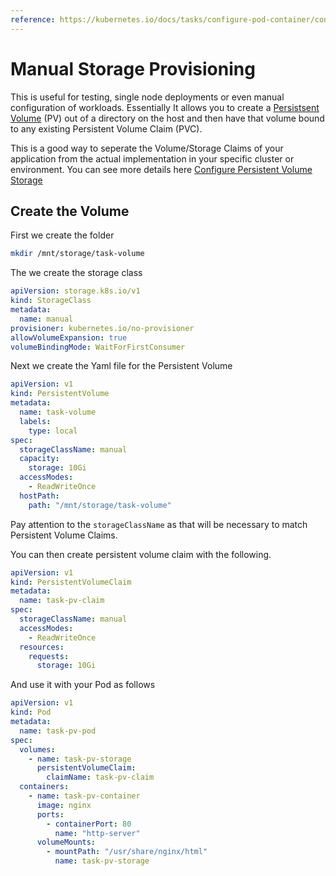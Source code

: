```yaml
---
reference: https://kubernetes.io/docs/tasks/configure-pod-container/configure-persistent-volume-storage/
---
```


# Manual Storage Provisioning

This is useful for testing, single node deployments or even manual configuration of workloads. Essentially It allows you to create a [Persistsent Volume](https://kubernetes.io/docs/concepts/storage/persistent-volumes/) (PV) out of a directory on the host and then have that volume bound to any existing Persistent Volume Claim (PVC).

This is a good way to seperate the Volume/Storage Claims of your application from the actual implementation in your specific cluster or environment. You can see more details here [Configure Persistent Volume Storage](https://kubernetes.io/docs/tasks/configure-pod-container/configure-persistent-volume-storage/)

## Create the Volume
First we create the folder

```bash
mkdir /mnt/storage/task-volume
```

The we create the storage class

```yaml
apiVersion: storage.k8s.io/v1
kind: StorageClass
metadata:
  name: manual
provisioner: kubernetes.io/no-provisioner
allowVolumeExpansion: true
volumeBindingMode: WaitForFirstConsumer
```

Next we create the Yaml file for the Persistent Volume

```yaml
apiVersion: v1
kind: PersistentVolume
metadata:
  name: task-volume
  labels:
    type: local
spec:
  storageClassName: manual
  capacity:
    storage: 10Gi
  accessModes:
    - ReadWriteOnce
  hostPath:
    path: "/mnt/storage/task-volume"
```

Pay attention to the `storageClassName` as that will be necessary to match Persistent Volume Claims.


You can then create persistent volume claim with the following.

```yaml
apiVersion: v1
kind: PersistentVolumeClaim
metadata:
  name: task-pv-claim
spec:
  storageClassName: manual
  accessModes:
    - ReadWriteOnce
  resources:
    requests:
      storage: 10Gi
```

And use it with your Pod as follows

```yaml
apiVersion: v1
kind: Pod
metadata:
  name: task-pv-pod
spec:
  volumes:
    - name: task-pv-storage
      persistentVolumeClaim:
        claimName: task-pv-claim
  containers:
    - name: task-pv-container
      image: nginx
      ports:
        - containerPort: 80
          name: "http-server"
      volumeMounts:
        - mountPath: "/usr/share/nginx/html"
          name: task-pv-storage
```